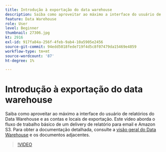 ```yaml
---
title: Introdução à exportação do data warehouse
description: Saiba como aproveitar ao máximo a interface do usuário de relatórios do Data Warehouse e as contas e locais de exportação. Este vídeo aborda o fluxo de trabalho básico de um delivery de relatório para email e Amazon S3.
feature: Data Warehouse
role: User
level: Beginner
thumbnail: 27306.jpg
kt: 2916
exl-id: 917fa84a-256f-4feb-9ab4-10a5905e2456
source-git-commit: 94edd5018fede719f4d5c8f07479da15469e4859
workflow-type: tm+mt
source-wordcount: '87'
ht-degree: 1%

---
```


# Introdução à exportação do data warehouse

Saiba como aproveitar ao máximo a interface do usuário de relatórios do Data Warehouse e as contas e locais de exportação. Este vídeo aborda o fluxo de trabalho básico de um delivery de relatório para email e Amazon S3. Para obter a documentação detalhada, consulte a [visão geral do Data Warehouse](https://experienceleague.adobe.com/docs/analytics/export/data-warehouse/data-warehouse.html?lang=pt-BR) e os documentos adjacentes.

>[!VIDEO](https://video.tv.adobe.com/v/27306/?quality=12&learn=on)
